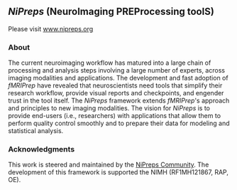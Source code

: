 ## *NiPreps* (NeuroImaging PREProcessing toolS)

Please visit www.nipreps.org

### About
The current neuroimaging workflow has matured into a large chain of processing and analysis steps involving a large number of experts,
across imaging modalities and applications. The development and fast adoption of *fMRIPrep* have revealed that neuroscientists need
tools that simplify their research workflow, provide visual reports and checkpoints, and engender trust in the tool itself.
The *NiPreps* framework extends *fMRIPrep*'s approach and principles to new imaging modalities.
The vision for *NiPreps* is to provide end-users (i.e., researchers) with applications that allow them to perform quality control
smoothly and to prepare their data for modeling and statistical analysis. 

### Acknowledgments

This work is steered and maintained by the [NiPreps Community](https://www.nipreps.org).
The development of this framework is supported the NIMH (RF1MH121867, RAP, OE).
